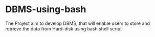 # DBMS-using-bash
The Project aim to develop DBMS, that will enable users to store and retrieve the data from Hard-disk using bash shell script
